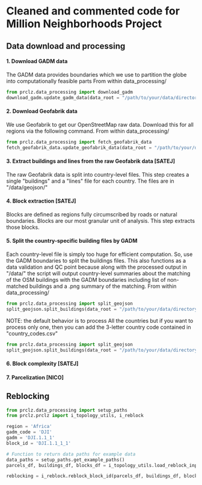 # Cleaned and commented code for Million Neighborhoods Project
## Data download and processing

#### 1. Download GADM data
The GADM data provides boundaries which we use to partition the globe into computationally feasible parts
From within data_processing/
```python
from prclz.data_processing import download_gadm
download_gadm.update_gadm_data(data_root = "/path/to/your/data/directory/")
```


#### 2. Download Geofabrik data
We use Geofabrik to get our OpenStreetMap raw data. Download this for all regions via the following command.
From within data_processing/
```python
from prclz.data_processing import fetch_geofabrik_data
fetch_geofabrik_data.update_geofabrik_data(data_root = "/path/to/your/data/directory/")
```

#### 3. Extract buildings and lines from the raw Geofabrik data [SATEJ]
The raw Geofabrik data is split into country-level files. This step creates a single "buildings" and a "lines" file for each country. The files are in "/data/geojson/"

#### 4. Block extraction [SATEJ]
Blocks are defined as regions fully circumscribed by roads or natural boundaries. Blocks are our most granular unit of analysis. This step extracts those blocks.

#### 5. Split the country-specific building files by GADM
Each country-level file is simply too huge for efficient computation. So, use the GADM boundaries to split the buildings files. This also functions as a data validation and QC point because along with the processed output in "/data/" the script will output country-level summaries about the matching of the OSM buildings with the GADM boundaries including list of non-matched buildings and a .png summary of the matching. 
From within data_processing/
```python
from prclz.data_processing import split_geojson
split_geojson.split_buildings(data_root = "/path/to/your/data/directory/")
```
NOTE: the default behavior is to process All the countries but if you want to process only one, then you can add the
3-letter country code contained in "country_codes.csv"
```python
from prclz.data_processing import split_geojson
split_geojson.split_buildings(data_root = "/path/to/your/data/directory/", gadm_name='DJI')
```

#### 6. Block complexity [SATEJ]

#### 7. Parcelization [NICO]


## Reblocking

```python
from prclz.data_processing import setup_paths
from prclz.prclz import i_topology_utils, i_reblock

region = 'Africa'
gadm_code = 'DJI'
gadm = 'DJI.1.1_1'
block_id = 'DJI.1.1_1_1'

# Function to return data paths for example data 
data_paths = setup_paths.get_example_paths()
parcels_df, buildings_df, blocks_df = i_topology_utils.load_reblock_inputs(data_paths, region, gadm_code, gadm)

reblocking = i_reblock.reblock_block_id(parcels_df, buildings_df, blocks_df, block_id)
```

